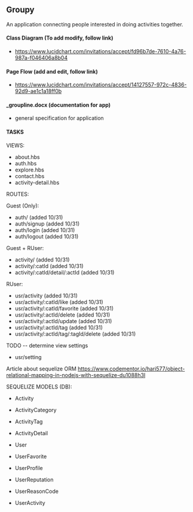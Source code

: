 
##  Groupy

An application connecting people interested in doing activities together.

#### Class Diagram (To add modify, follow link)
- https://www.lucidchart.com/invitations/accept/fd96b7de-7610-4a76-987a-f046406a8b04

#### Page Flow (add and edit, follow link)
- https://www.lucidchart.com/invitations/accept/14127557-972c-4836-92d9-ae1c1a18ff0b

#### _groupline.docx (documentation for app)
- general specification for application

#### TASKS

VIEWS:
- about.hbs
- auth.hbs
- explore.hbs
- contact.hbs
- activity-detail.hbs


ROUTES:

Guest (Only):
- auth/             (added 10/31)
- auth/signup       (added 10/31)
- auth/login        (added 10/31)
- auth/logout       (added 10/31)

Guest + RUser:
- activity/         (added 10/31)
- activity/:catId   (added 10/31)
- activity/:catId/detail/:actId     (added 10/31)

RUser:
- usr/activity                      (added 10/31)
- usr/activity/:catId/like          (added 10/31)
- usr/activity/:catId/favorite      (added 10/31)
- usr/activity/:actId/delete        (added 10/31)
- usr/activity/:actId/update        (added 10/31)
- usr/activity/:actId/tag           (added 10/31)
- usr/activity/:actId/tag/:tagId/delete     (added 10/31)

TODO -- determine view settings
- usr/setting

Article about sequelize ORM
https://www.codementor.io/hari577/object-relational-mapping-in-nodejs-with-sequelize-du1088h3l


SEQUELIZE MODELS (DB):
- Activity 
- ActivityCategory
- ActivityTag
- ActivityDetail

- User
- UserFavorite
- UserProfile
- UserReputation
- UserReasonCode
- UserActivity






